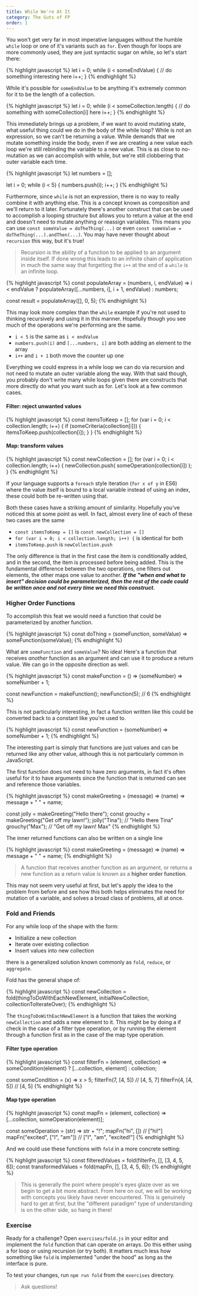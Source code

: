 ```yaml
---
title: While We're At It
category: The Guts of FP
order: 1
---
```


You won't get very far in most imperative languages without the humble `while` loop or one of it's variants such as `for`. Even though for loops are more commonly used, they are just syntactic sugar on while, so let's start there:

{% highlight javascript %}
  let i = 0;
  while (i < someEndValue) {
    // do something interesting here
    i++;
  }
{% endhighlight %}

While it's possible for `someEndValue` to be anything it's extremely common for it to be the length of a collection.

{% highlight javascript %}
  let i = 0;
  while (i < someCollection.length) {
    // do something with someCollection[i] here
    i++;
  }
{% endhighlight %}

This immediately brings up a problem, if we want to avoid mutating state, what useful thing could we do in the body of the while loop? While is not an expression, so we can't be returning a value. While demands that we mutate something inside the body, even if we are creating a new value each loop we're still rebinding the variable to a new value. This is as close to no-mutation as we can accomplish with while, but we're still clobbering that outer variable each time.

{% highlight javascript %}
  let numbers = [];

  let i = 0;
  while (i < 5) {
    numbers.push(i);
    i++;
  }
{% endhighlight %}

Furthermore, since `while` is not an expression, there is no way to really combine it with anything else. This is a concept known as composition and we'll return to it later. Fortunately there's another construct that can be used to accomplish a looping structure but allows you to return a value at the end and doesn't need to mutate anything or reassign variables. This means you can use `const someValue = doTheThing(...)` or even `const someValue = doTheThing(...).andThen(...)`. You may have never thought about `recursion` this way, but it's true!

> Recursion is the ability of a function to be applied to an argument inside itself. If done wrong this leads to an infinite chain of application in much the same way that forgetting the `i++` at the end of a `while` is an infinite loop.

{% highlight javascript %}
  const populateArray =
    (numbers, i, endValue) =>
      i < endValue
        ? populateArray([...numbers, i], i + 1, endValue)
        : numbers;

  const result = populateArray([], 0, 5);
{% endhighlight %}

This may look more complex than the `while` example if you're not used to thinking recursively and using it in this manner. Hopefully though you see much of the operations we're performing are the same.

- `i < 5` is the same as `i < endValue`
- `numbers.push(i)` and `[...numbers, i]` are both adding an element to the array
- `i++` and `i + 1` both move the counter up one

Everything we could express in a while loop we can do via recursion and not need to mutate an outer variable along the way. With that said though, you probably don't write many while loops given there are constructs that more directly do what you want such as for. Let's look at a few common cases.

#### Filter: reject unwanted values

{% highlight javascript %}
  const itemsToKeep = [];
  for (var i = 0; i < collection.length; i++) {
    if (someCriteria(collection[i])) {
      itemsToKeep.push(collection[i]);
    }
  }
{% endhighlight %}

#### Map: transform values

{% highlight javascript %}
  const newCollection = [];
  for (var i = 0; i < collection.length; i++) {
    newCollection.push(
      someOperation(collection[i])
    );
  }
{% endhighlight %}

If your language supports a `foreach` style iteration (`for x of y` in ES6) where the value itself is bound to a local variable instead of using an index, these could both be re-written using that.

Both these cases have a striking amount of similarity. Hopefully you've noticed this at some point as well. In fact, almost every line of each of these two cases are the same

  - `const itemsToKeep = []` is `const newCollection = []`
  - `for (var i = 0; i < collection.length; i++) {` is identical for both
  - `itemsToKeep.push` is `newCollection.push`

The only difference is that in the first case the item is conditionally added, and in the second, the item is processed before being added. This is the fundamental difference between the two operations, one filters out elements, the other maps one value to another. **_If the "when and what to insert" decision could be parameterized, then the rest of the code could be written once and not every time we need this construct._**

### Higher Order Functions

To accomplish this feat we would need a function that could be parameterized by another function.

{% highlight javascript %}
  const doThing = (someFunction, someValue) => someFunction(someValue);
{% endhighlight %}

What are `someFunction` and `someValue`? No idea! Here's a function that receives _another_ function as an argument and can use it to produce a return value. We can go in the opposite direction as well.

{% highlight javascript %}
  const makeFunction = () =>
    (someNumber) =>
      someNumber + 1;

  const newFunction = makeFunction();
  newFunction(5); // 6
{% endhighlight %}

This is not particularly interesting, in fact a function written like this could be converted back to a constant like you're used to.

{% highlight javascript %}
  const newFunction = (someNumber) => someNumber + 1;
{% endhighlight %}

The interesting part is simply that functions are just values and can be returned like any other value, although this is not particularly common in JavaScript.

The first function does not need to have zero arguments, in fact it's often useful for it to have arguments since the function that is returned can see and reference those variables.

{% highlight javascript %}
  const makeGreeting =
    (message) =>
      (name) =>
        message + " " + name;

  const jolly = makeGreeting("Hello there");
  const grouchy = makeGreeting("Get off my lawn!");
  jolly("Tina"); // "Hello there Tina"
  grouchy("Max"); // "Get off my lawn! Max"
{% endhighlight %}

The inner returned functions can also be written on a single line

{% highlight javascript %}
  const makeGreeting = (message) => (name) => message + " " + name;
{% endhighlight %}

> A function that receives another function as an argument, or returns a new function as a return value is known as a **higher order function**.

This may not seem very useful at first, but let's apply the idea to the problem from before and see how this both helps eliminates the need for mutation of a variable, and solves a broad class of problems, all at once.

### Fold and Friends

For any while loop of the shape with the form:

- Initialize a new collection
- Iterate over existing collection
- Insert values into new collection

there is a generalized solution known commonly as `fold`, `reduce`, or `aggregate`.

Fold has the general shape of:

{% highlight javascript %}
  const newCollection = fold(thingToDoWithEachNewElement, initialNewCollection, collectionToIterateOver);
{% endhighlight %}

The `thingToDoWithEachNewElement` is a function that takes the working `newCollection` and adds a new element to it. This might be by doing a if check in the case of a filter type operation, or by running the element through a function first as in the case of the map type operation.

#### Filter type operation
{% highlight javascript %}
  const filterFn =
    (element, collection) =>
      someCondition(element)
        ? [...collection, element]
        : collection;

  const someCondition = (x) => x > 5;
  filterFn(7, [4, 5]) // [4, 5, 7]
  filterFn(4, [4, 5]) // [4, 5]
{% endhighlight %}

#### Map type operation
{% highlight javascript %}
  const mapFn = (element, collection) => [...collection, someOperation(element)];

  const someOperation = (str) => str + "!";
  mapFn("hi", []) // ["hi!"]
  mapFn("excited", ["I", "am"]) // ["I", "am", "excited!"]
{% endhighlight %}

And we could use these functions with `fold` in a more concrete setting:

{% highlight javascript %}
  const filteredValues = fold(filterFn, [], [3, 4, 5, 6]);
  const transformedValues = fold(mapFn, [], [3, 4, 5, 6]);
{% endhighlight %}

> This is generally the point where people's eyes glaze over as we begin to get a bit more abstract. From here on out, we will be working with concepts you likely have never encountered. This is genuinely hard to get at first, but the "different paradigm" type of understanding is on the other side, so hang in there!

### Exercise

Ready for a challenge? Open `exercises/fold.js` in your editor and implement the `fold` function that can operate on arrays. Do this either using a for loop or using recursion (or try both). It matters much less how something like `fold` is implemented "under the hood" as long as the interface is pure.

To test your changes, run `npm run fold` from the `exercises` directory.

> Ask questions!
